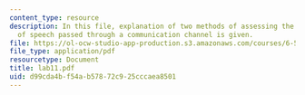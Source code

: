 ```yaml
---
content_type: resource
description: In this file, explanation of two methods of assessing the intelligibility
  of speech passed through a communication channel is given.
file: https://ol-ocw-studio-app-production.s3.amazonaws.com/courses/6-542j-laboratory-on-the-physiology-acoustics-and-perception-of-speech-fall-2005/d99cda4bf54ab57872c925cccaea8501_lab11.pdf
file_type: application/pdf
resourcetype: Document
title: lab11.pdf
uid: d99cda4b-f54a-b578-72c9-25cccaea8501
---
```

